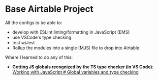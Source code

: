 # Base Airtable Project

All the configs to be able to:

- develop with ESLint linting/formatting in JavaScript (EMS)
- use VSCode's type checking
- test w/Jest
- Rollup the modules into a single (MJS) file to drop into Airtable

Where I learned to do any of this:

- **Getting JS globals recognized by the TS type checker (in VS Code)**: [Working with JavaScript # Global variables and type checking](https://code.visualstudio.com/docs/nodejs/working-with-javascript#_global-variables-and-type-checking)
